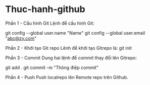 # Thuc-hanh-github
Phần 1 - Cấu hình Git
Lệnh để cấu hình Git:

git config --global user.name "Name"
git config --global user.email "abc@zy.com"

Phần 2 - Khởi tạo Git repo
Lênh để khởi tạo Gitrepo là: git init

Phần 3 - Commit
Dung hai lệnh để commit thay đổi lên Gitrepo:

git add .
git commit -m "Thông điệp commit"

Phần 4 - Push
Push localrepo lên Remote repo trên Github.
